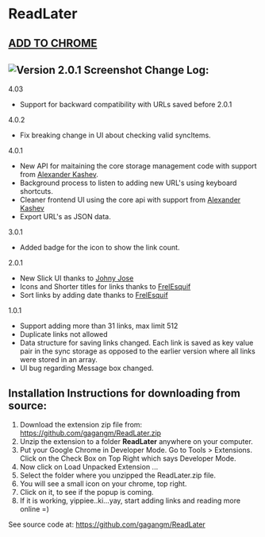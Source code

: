 ReadLater
=========

[ADD TO CHROME](https://chrome.google.com/webstore/detail/read-later/nplngmgdacdfncdkpdomipkehfnbinfa)
------------------------------------------------------------------------------------------------------

![Version 2.0.1 Screenshot](https://github.com/gagangm/ReadLater/images/Screenshot_2_0_1.JPG)
Change Log:
-----------

4.03
* Support for backward compatibility with URLs saved before 2.0.1

4.0.2
* Fix breaking change in UI about checking valid syncItems. 

4.0.1
* New API for maitaining the core storage management code with support from [Alexander Kashev](https://github.com/kav2k).
* Background process to listen to adding new URL's using keyboard shortcuts.
* Cleaner frontend UI using the core api with support from [Alexander Kashev](https://github.com/kav2k)
* Export URL's as JSON data.

3.0.1
* Added badge for the icon to show the link count.

2.0.1
* New Slick UI thanks to [Johny Jose](https://github.com/atrniv)
* Icons and Shorter titles for links thanks to [FrelEsquif](https://github.com/FrelEsquif)
* Sort links by adding date thanks to [FrelEsquif](https://github.com/FrelEsquif)

1.0.1
* Support adding more than 31 links, max limit 512
* Duplicate links not allowed
* Data structure for saving links changed. Each link is saved as key value pair in the sync storage as opposed to the earlier version where all links were stored in an array.
* UI bug regarding Message box changed.  

Installation Instructions for downloading from source:
--------------------------

 1. Download the extension zip file from: https://github.com/gagangm/ReadLater.zip
 2. Unzip the extension to a folder **ReadLater** anywhere on your computer. 
 3. Put your Google Chrome in Developer Mode. Go to Tools > Extensions. Click on the Check Box on Top Right which says Developer Mode.
 4. Now click on Load Unpacked Extension ...
 5. Select the folder where you unzipped the ReadLater.zip file. 
 6. You will see a small icon on your chrome, top right. 
 7. Click on it, to see if the popup is coming.
 8. If it is working, yippiee..ki...yay, start adding links and reading more online =)

See source code at: https://github.com/gagangm/ReadLater
